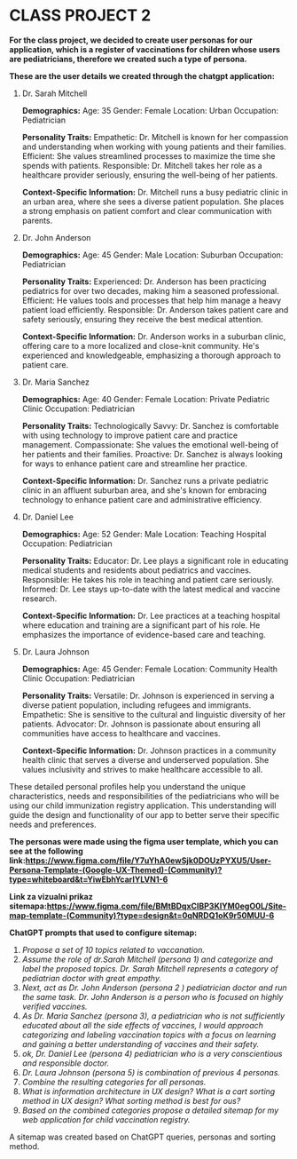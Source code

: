 # CLASS PROJECT 2

**For the class project, we decided to create user personas for our application, 
which is a register of vaccinations for children whose users are pediatricians, 
therefore we created such a type of persona.**

**These are the user details we created through the chatgpt application:**

1. Dr. Sarah Mitchell

   **Demographics:**
        Age: 35
        Gender: Female
        Location: Urban
        Occupation: Pediatrician
   
   **Personality Traits:**
        Empathetic: Dr. Mitchell is known for her compassion and understanding when working with young patients and their families.
        Efficient: She values streamlined processes to maximize the time she spends with patients.
        Responsible: Dr. Mitchell takes her role as a healthcare provider seriously, ensuring the well-being of her patients.
   
    **Context-Specific Information:**
        Dr. Mitchell runs a busy pediatric clinic in an urban area, where she sees a diverse patient population. She places a strong emphasis on patient comfort and clear communication with parents.

2. Dr. John Anderson

    **Demographics:**
        Age: 45
        Gender: Male
        Location: Suburban
        Occupation: Pediatrician
   
    **Personality Traits:**
        Experienced: Dr. Anderson has been practicing pediatrics for over two decades, making him a seasoned professional.
        Efficient: He values tools and processes that help him manage a heavy patient load efficiently.
        Responsible: Dr. Anderson takes patient care and safety seriously, ensuring they receive the best medical attention.
   
    **Context-Specific Information:**
        Dr. Anderson works in a suburban clinic, offering care to a more localized and close-knit community. He's experienced and knowledgeable, emphasizing a thorough approach to patient care.

3. Dr. Maria Sanchez

    **Demographics:**
        Age: 40
        Gender: Female
        Location: Private Pediatric Clinic
        Occupation: Pediatrician
   
    **Personality Traits:**
        Technologically Savvy: Dr. Sanchez is comfortable with using technology to improve patient care and practice management.
        Compassionate: She values the emotional well-being of her patients and their families.
        Proactive: Dr. Sanchez is always looking for ways to enhance patient care and streamline her practice.
   
   **Context-Specific Information:**
        Dr. Sanchez runs a private pediatric clinic in an affluent suburban area, and she's known for embracing technology to enhance patient care and administrative efficiency.

4. Dr. Daniel Lee

    **Demographics:**
        Age: 52
        Gender: Male
        Location: Teaching Hospital
        Occupation: Pediatrician
   
    **Personality Traits:**
        Educator: Dr. Lee plays a significant role in educating medical students and residents about pediatrics and vaccines.
        Responsible: He takes his role in teaching and patient care seriously.
        Informed: Dr. Lee stays up-to-date with the latest medical and vaccine research.
   
    **Context-Specific Information:**
        Dr. Lee practices at a teaching hospital where education and training are a significant part of his role. He emphasizes the importance of evidence-based care and teaching.

5. Dr. Laura Johnson

    **Demographics:**
        Age: 45
        Gender: Female
        Location: Community Health Clinic
        Occupation: Pediatrician
   
    **Personality Traits:**
        Versatile: Dr. Johnson is experienced in serving a diverse patient population, including refugees and immigrants.
        Empathetic: She is sensitive to the cultural and linguistic diversity of her patients.
        Advocator: Dr. Johnson is passionate about ensuring all communities have access to healthcare and vaccines.
   
    **Context-Specific Information:**
        Dr. Johnson practices in a community health clinic that serves a diverse and underserved population. She values inclusivity and strives to make healthcare accessible to all.

These detailed personal profiles help you understand the unique characteristics, needs and responsibilities of the pediatricians who will be using our child immunization registry application. 
This understanding will guide the design and functionality of our app to better serve their specific needs and preferences.

**The personas were made using the figma user template, which you can see at the following link:https://www.figma.com/file/Y7uYhA0ewSjk0DOUzPYXU5/User-Persona-Template-(Google-UX-Themed)-(Community)?type=whiteboard&t=YiwEbhYcarIYLVN1-6**

**Link za vizualni prikaz sitemapa:https://www.figma.com/file/BMtBDqxCIBP3KlYM0egO0L/Site-map-template-(Community)?type=design&t=0qNRDQ1oK9r50MUU-6**

**ChatGPT prompts that used to configure sitemap:**
1. _Propose a set of 10 topics related to vaccanation._
2. _Assume the role of dr.Sarah Mitchell (persona 1) and categorize and label the proposed topics. Dr. Sarah Mitchell represents a category of pediatrian doctor with great empathy._
3. _Next, act as Dr. John Anderson (persona 2 ) pediatrician doctor  and run the same task. Dr. John Anderson is  a person who is focused on highly verified vaccines._
4. _As Dr. Maria Sanchez (persona 3), a pediatrician who is not sufficiently educated about all the side effects of vaccines, I would approach categorizing and labeling vaccination topics with a focus on learning and gaining a better understanding of vaccines and their safety._
5. _ok, Dr. Daniel Lee (persona 4)  pediatrician who is a very conscientious and responsible doctor._
6. _Dr. Laura Johnson (persona 5) is combination of previous 4 personas._
7. _Combine the resulting categories for all personas._
8. _What is information architecture in UX design? What is a cart sorting method in UX design? What sorting method is best for ous?_
9. _Based on the combined categories propose a detailed sitemap for my web application for child vaccination registry._

A sitemap was created based on ChatGPT queries, personas and sorting method.
